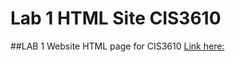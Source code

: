 # Lab 1 HTML Site CIS3610
##LAB 1 Website HTML page for CIS3610
[Link here:](https://dylansnyd.github.io/lab1-site-cis3610/)
